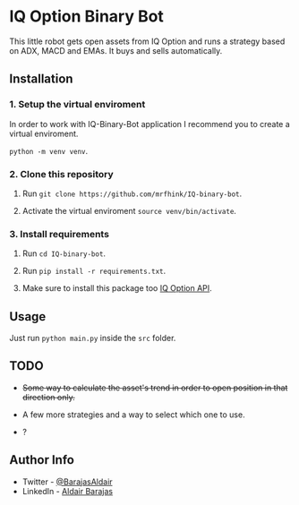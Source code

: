 # IQ Option Binary Bot

This little robot gets open assets from IQ Option and runs a strategy based on ADX, MACD and EMAs. It buys and sells automatically.

## Installation

### 1. Setup the virtual enviroment

In order to work with IQ-Binary-Bot application I recommend you to create a virtual enviroment. 

`python -m venv venv`.

### 2. Clone this repository

1. Run `git clone https://github.com/mrfhink/IQ-binary-bot`.

2. Activate the virtual enviroment `source venv/bin/activate`.

### 3. Install requirements

1. Run `cd IQ-binary-bot`.

2. Run `pip install -r requirements.txt`.

3. Make sure to install this package too [IQ Option API](https://github.com/iqoptionapi/iqoptionapi).

## Usage

Just run `python main.py` inside the `src` folder.

## TODO

- <s>Some way to calculate the asset's trend in order to open position in that direction only.</s>

- A few more strategies and a way to select which one to use.

- ?

## Author Info

- Twitter - [@BarajasAldair](https://twitter.com/BarajasAldair)
- LinkedIn - [Aldair Barajas](https://www.linkedin.com/in/aldair-barajasaldana)
